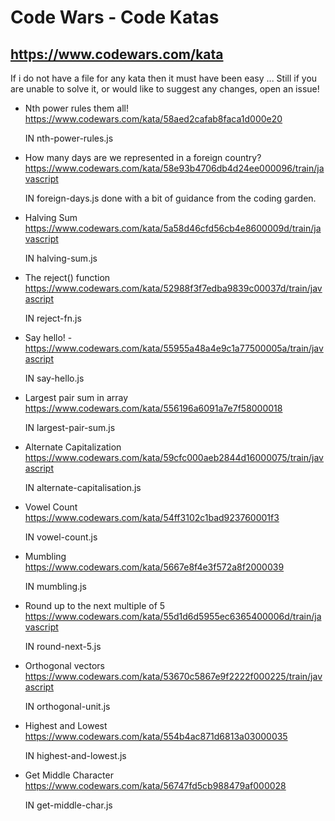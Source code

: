 # Code Wars - Code Katas

## https://www.codewars.com/kata

If i do not have a file for any kata then it must have been easy ...
Still if you are unable to solve it, or would like to suggest any changes, open an issue!

- Nth power rules them all! https://www.codewars.com/kata/58aed2cafab8faca1d000e20

  IN nth-power-rules.js

- How many days are we represented in a foreign country? https://www.codewars.com/kata/58e93b4706db4d24ee000096/train/javascript

  IN foreign-days.js
  done with a bit of guidance from the coding garden.

- Halving Sum https://www.codewars.com/kata/5a58d46cfd56cb4e8600009d/train/javascript

  IN halving-sum.js

- The reject() function https://www.codewars.com/kata/52988f3f7edba9839c00037d/train/javascript

  IN reject-fn.js

- Say hello! - https://www.codewars.com/kata/55955a48a4e9c1a77500005a/train/javascript

  IN say-hello.js

- Largest pair sum in array https://www.codewars.com/kata/556196a6091a7e7f58000018

  IN largest-pair-sum.js

- Alternate Capitalization https://www.codewars.com/kata/59cfc000aeb2844d16000075/train/javascript

  IN alternate-capitalisation.js

- Vowel Count https://www.codewars.com/kata/54ff3102c1bad923760001f3

  IN vowel-count.js

- Mumbling https://www.codewars.com/kata/5667e8f4e3f572a8f2000039

  IN mumbling.js

- Round up to the next multiple of 5 https://www.codewars.com/kata/55d1d6d5955ec6365400006d/train/javascript

  IN round-next-5.js

- Orthogonal vectors https://www.codewars.com/kata/53670c5867e9f2222f000225/train/javascript

  IN orthogonal-unit.js

- Highest and Lowest https://www.codewars.com/kata/554b4ac871d6813a03000035

  IN highest-and-lowest.js

- Get Middle Character https://www.codewars.com/kata/56747fd5cb988479af000028

  IN get-middle-char.js
